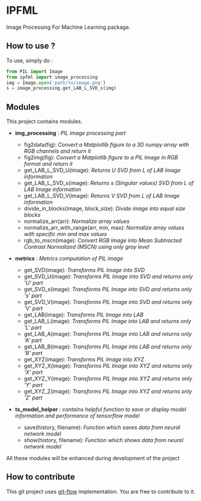 IPFML
=====

Image Processing For Machine Learning package.

How to use ?
------------

To use, simply do :

```python
from PIL import Image
from ipfml import image_processing
img = Image.open('path/to/image.png')
s = image_processing.get_LAB_L_SVD_s(img)
```

Modules
-------

This project contains modules.

- **img_processing** : *PIL image processing part*
    - fig2data(fig): *Convert a Matplotlib figure to a 3D numpy array with RGB channels and return it*
    - fig2img(fig): *Convert a Matplotlib figure to a PIL Image in RGB format and return it*
    - get_LAB_L_SVD_U(image): *Returns U SVD from L of LAB Image information*
    - get_LAB_L_SVD_s(image): *Returns s (Singular values) SVD from L of LAB Image information*
    - get_LAB_L_SVD_V(image): *Returns V SVD from L of LAB Image information*
    - divide_in_blocks(image, block_size): *Divide image into equal size blocks*
    - normalize_arr(arr): *Normalize array values*
    - normalize_arr_with_range(arr, min, max): *Normalize array values with specific min and max values*
    - rgb_to_mscn(image): *Convert RGB Image into Mean Subtracted Contrast Normalized (MSCN) using only gray level*

- **metrics** : *Metrics computation of PIL image*
    - get_SVD(image): *Transforms PIL Image into SVD*
    - get_SVD_U(image): *Transforms PIL Image into SVD and returns only 'U' part*
    - get_SVD_s(image): *Transforms PIL Image into SVD and returns only 's' part*
    - get_SVD_V(image): *Transforms PIL Image into SVD and returns only 'V' part*
    - get_LAB(image): *Transforms PIL Image into LAB*
    - get_LAB_L(image): *Transforms PIL Image into LAB and returns only 'L' part*
    - get_LAB_A(image): *Transforms PIL Image into LAB and returns only 'A' part*
    - get_LAB_B(image): *Transforms PIL Image into LAB and returns only 'B' part*
    - get_XYZ(image): *Transforms PIL Image into XYZ*
    - get_XYZ_X(image): *Transforms PIL Image into XYZ and returns only 'X' part*
    - get_XYZ_Y(image): *Transforms PIL Image into XYZ and returns only 'Y' part*
    - get_XYZ_Z(image): *Transforms PIL Image into XYZ and returns only 'Z' part*

- **ts_model_helper** : *contains helpful function to save or display model information and performance of tensorflow model*
    - save(history, filename): *Function which saves data from neural network model*
    - show(history, filename): *Function which shows data from neural network model*

All these modules will be enhanced during development of the project

How to contribute
-----------------

This git project uses [git-flow](https://danielkummer.github.io/git-flow-cheatsheet/) implementation. You are free to contribute to it.